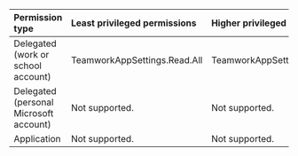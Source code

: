 |Permission type|Least privileged permissions|Higher privileged permissions|
|:---|:---|:---|
|Delegated (work or school account)|TeamworkAppSettings.Read.All|TeamworkAppSettings.ReadWrite.All|
|Delegated (personal Microsoft account)|Not supported.|Not supported.|
|Application|Not supported.|Not supported.|